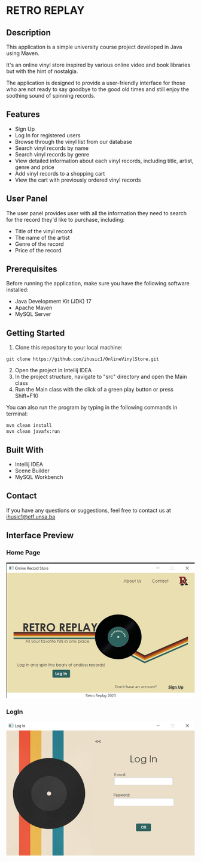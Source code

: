 # RETRO REPLAY

## Description

This application is a simple university course project developed in Java using Maven.  
  
It's an online vinyl store inspired by various online video and book libraries but with the hint of nostalgia.
  
The application is designed to provide a user-friendly interface for those who are not ready to say goodbye to the good old times and still enjoy the soothing sound of spinning records. 
  
  
## Features
* Sign Up 
* Log In for registered users
* Browse through the vinyl list from our database
* Search vinyl records by name
* Search vinyl records by genre
* View detailed information about each vinyl records, including title, artist, genre and price
* Add vinyl records to a shopping cart
* View the cart with previously ordered vinyl records  
  
  
  
## User Panel
The user panel provides user with all the information they need to search for the record they'd like to purchase, including:
* Title of the vinyl record
* The name of the artist 
* Genre of the record
* Price of the record  
  
  
## Prerequisites
Before running the application, make sure you have the following software installed:
* Java Development Kit (JDK) 17
* Apache Maven
* MySQL Server  
  
  
  
## Getting Started
1. Clone this repository to your local machine:
```
git clone https://github.com/ihusic1/OnlineVinylStore.git
```
2. Open the project in Intellij IDEA
3. In the project structure, navigate to "src" directory and open the Main class
4. Run the Main class with the click of a green play button or press Shift+F10
  
  
You can also run the program by typing in the following commands in terminal:  
```
mvn clean install  
mvn clean javafx:run
```  
  
  
## Built With
* Intellij IDEA
* Scene Builder
* MySQL Workbench  
   

## Contact
If you have any questions or suggestions, feel free to contact us at ihusic1@etf.unsa.ba
  
  
## Interface Preview
  
### Home Page
![Alt](src\main\resources\screenshots\HomePageScreenshot.png)
  
  
### LogIn 
![Alt](src/main/resources/screenshots/LogInScreenshot.png)